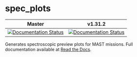 spec_plots
==========
| Master | v1.31.2 |
| :----: | :---: |
| [![Documentation Status](https://readthedocs.org/projects/spec-plots/badge/?version=master)](https://readthedocs.org/projects/spec-plots/?badge=master) | [![Documentation Status](https://readthedocs.org/projects/spec-plots/badge/?version=v1.31.2)](https://readthedocs.org/projects/spec-plots/?badge=v1.31.2) |

Generates spectroscopic preview plots for MAST missions.  Full documentation available at [Read the Docs](https://readthedocs.org/projects/spec-plots/).
